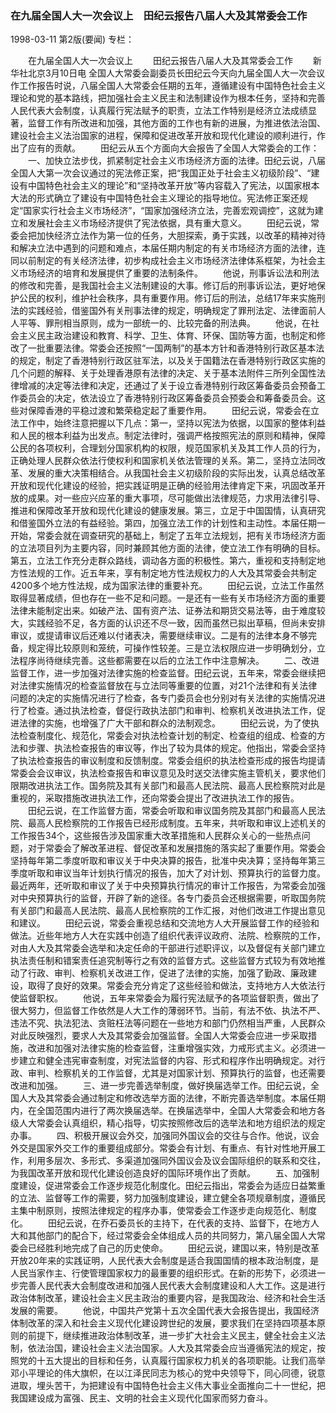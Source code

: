 ### 在九届全国人大一次会议上　田纪云报告八届人大及其常委会工作

1998-03-11
第2版(要闻)
专栏：

　　在九届全国人大一次会议上
　　田纪云报告八届人大及其常委会工作
　　新华社北京3月10日电  全国人大常委会副委员长田纪云今天向九届全国人大一次会议作工作报告时说，八届全国人大常委会任期的五年，遵循建设有中国特色社会主义理论和党的基本路线，把加强社会主义民主和法制建设作为根本任务，坚持和完善人民代表大会制度，认真履行宪法赋予的职责，立法工作特别是经济立法成绩显著，监督工作有所改进和加强，其他方面的工作也有新的进展，为推进依法治国、建设社会主义法治国家的进程，保障和促进改革开放和现代化建设的顺利进行，作出了应有的贡献。
　　田纪云从五个方面向大会报告了全国人大常委会的工作：
　　一、加快立法步伐，抓紧制定社会主义市场经济方面的法律。田纪云说，八届全国人大第一次会议通过的宪法修正案，把“我国正处于社会主义初级阶段”、“建设有中国特色社会主义的理论”和“坚持改革开放”等内容载入了宪法，以国家根本大法的形式确立了建设有中国特色社会主义理论的指导地位。宪法修正案还规定“国家实行社会主义市场经济”，“国家加强经济立法，完善宏观调控”，这就为建立和发展社会主义市场经济提供了宪法依据，具有重大意义。
　　田纪云说，常委会把加快经济立法作为第一位的任务，大胆探索，勇于实践，以改革的精神对待和解决立法中遇到的问题和难点，本届任期内制定的有关市场经济方面的法律，连同以前制定的有关经济法律，初步构成社会主义市场经济法律体系框架，为社会主义市场经济的培育和发展提供了重要的法制条件。
　　他说，刑事诉讼法和刑法的修改和完善，是我国社会主义法制建设的大事。修订后的刑事诉讼法，更好地保护公民的权利，维护社会秩序，具有重要作用。修订后的刑法，总结17年来实施刑法的实践经验，借鉴国外有关刑事法律的规定，明确规定了罪刑法定、法律面前人人平等、罪刑相当原则，成为一部统一的、比较完备的刑法典。
　　他说，在社会主义民主政治建设和教育、科学、卫生、体育、环保、国防等方面，也制定和修改了一批重要法律。常委会还按照“一国两制”的基本方针和香港特别行政区基本法的规定，制定了香港特别行政区驻军法，以及关于国籍法在香港特别行政区实施的几个问题的解释、关于处理香港原有法律的决定、关于基本法附件三所列全国性法律增减的决定等法律和决定，还通过了关于设立香港特别行政区筹备委员会预备工作委员会的决定，依法设立了香港特别行政区筹备委员会预委会和筹备委员会。这些对保障香港的平稳过渡和繁荣稳定起了重要作用。
　　田纪云说，常委会在立法工作中，始终注意把握以下几点：第一，坚持以宪法为依据，以国家的整体利益和人民的根本利益为出发点。制定法律时，强调严格按照宪法的原则和精神，保障公民的各项权利，合理划分国家机构的权限，规范国家机关及其工作人员的行为，正确处理人民群众依法行使权利和国家机关依法管理的关系。第二，坚持立法同改革、发展的重大决策相结合。从我国社会主义初级阶段的实际出发，认真总结改革开放和现代化建设的经验，把实践证明是正确的经验用法律肯定下来，巩固改革开放的成果。对一些应兴应革的重大事项，尽可能做出法律规范，力求用法律引导、推进和保障改革开放和现代化建设的健康发展。第三，立足于中国国情，认真研究和借鉴国外立法的有益经验。第四，加强立法工作的计划性和主动性。本届任期一开始，常委会就在调查研究的基础上，制定了五年立法规划，把有关市场经济方面的立法项目列为主要内容，同时兼顾其他方面的法律，使立法工作有明确的目标。第五，立法工作充分走群众路线，调动各方面的积极性。第六，重视和支持制定地方性法规的工作。近五年来，享有制定地方性法规权力的人大及其常委会共制定4200多个地方性法规，成为国家法律的重要补充。
　　田纪云说，立法工作虽然取得显著成绩，但也存在一些不足和问题。一是还有一些有关市场经济方面的重要法律未能制定出来。如破产法、国有资产法、证券法和期货交易法等，由于难度较大，实践经验不足，各方面的认识还不尽一致，因而虽然已拟出草稿，但尚未安排审议，或提请审议后还难以付诸表决，需要继续审议。二是有的法律本身不够完备，规定得比较原则和笼统，可操作性较差。三是立法权限应进一步明确划分，立法程序尚待继续完善。这些都需要在以后的立法工作中注意解决。
　　二、改进监督工作，进一步加强对法律实施的检查监督。田纪云说，五年来，常委会继续把对法律实施情况的检查监督放在与立法同等重要的位置，对21个法律和有关法律问题的决定的实施情况进行了检查，各专门委员会也分别对有关法律的实施情况进行了检查。通过执法检查，督促行政执法部门和审判、检察机关改进执法工作，促进法律的实施，也增强了广大干部和群众的法制观念。
　　田纪云说，为了使执法检查制度化、规范化，常委会对执法检查计划的制定、检查组的组成、检查的方法和步骤、执法检查报告的审议等，作出了较为具体的规定。他指出，常委会坚持了执法检查报告的审议制度和反馈制度。常委会组织的执法检查形成的报告均提请常委会会议审议，执法检查报告和审议意见及时送交法律实施主管机关，要求他们限期改进执法工作。国务院及其有关部门和最高人民法院、最高人民检察院对此是重视的，采取措施改进执法工作，还向常委会提出了改进执法工作的报告。
　　田纪云说，在工作监督方面，常委会听取和审议国务院及其部门和最高人民法院、最高人民检察院的工作报告已经形成制度。五年来，共听取和审议上述机关的工作报告34个，这些报告涉及国家重大改革措施和人民群众关心的一些热点问题，对于常委会了解改革进程、督促改革和发展措施的落实起了重要作用。常委会坚持每年第二季度听取和审议关于中央决算的报告，批准中央决算；坚持每年第三季度听取和审议当年计划执行情况的报告，加大了对计划、预算执行的监督力度。最近两年，还听取和审议了关于中央预算执行情况的审计工作报告，为常委会加强对中央预算执行的监督，开辟了新的途径。各专门委员会还根据需要，听取国务院有关部门和最高人民法院、最高人民检察院的工作汇报，对他们改进工作提出意见和建议。
　　田纪云说，常委会重视总结和交流地方人大开展监督工作的经验和做法。近些年地方人大在实践中创造了组织代表评议政府、法院、检察院的工作，对由人大及其常委会选举和决定任命的干部进行述职评议，以及督促有关部门建立执法责任制和错案责任追究制等行之有效的监督方式。这些监督方式较为有效地推动了行政、审判、检察机关改进工作，促进了法律的实施，加强了勤政、廉政建设，取得了良好的效果。常委会充分肯定了这些经验和做法，支持地方人大依法行使监督职权。
　　他说，五年来常委会为履行宪法赋予的各项监督职责，做出了很大努力，但监督工作依然是人大工作的薄弱环节。当前，有法不依、执法不严、违法不究、执法犯法、贪赃枉法等问题在一些地方和部门仍然相当严重，人民群众对此反映强烈，要求人大及其常委会加强监督。全国人大常委会应进一步采取措施，改进和加强对法律实施的检查监督，注重增强实效，力戒形式主义。必须进一步建立和健全违宪审查制度，对宪法监督的内容、形式和程序作出明确规定。对行政、审判、检察机关的工作监督，尤其是对国家计划、预算执行的监督，也还需要改进和加强。
　　三、进一步完善选举制度，做好换届选举工作。田纪云说，全国人大及其常委会通过制定和修改选举方面的法律，不断完善选举制度。本届任期内，在全国范围内进行了两次换届选举。在换届选举中，全国人大常委会和地方各级人大常委会认真组织，精心指导，切实按照修改后的选举法和地方组织法的规定办事。
　　四、积极开展议会外交，加强同外国议会的交往与合作。他说，议会外交是国家外交工作的重要组成部分。常委会有计划、有重点、有针对性地开展工作，利用多层次、多形式、多渠道加强同外国议会及议会国际组织的联系和交往，为我国改革开放和现代化建设创造良好的国际环境作出了贡献。
　　五、加强制度建设，促进常委会工作逐步规范化制度化。田纪云指出，常委会为适应日益繁重的立法、监督等工作的需要，努力加强制度建设，建立健全各项规章制度，遵循民主集中制原则，按照法律规定的程序办事，使常委会工作逐步走向规范化、制度化。
　　田纪云说，在乔石委员长的主持下，在代表的支持、监督下，在地方人大和其他部门的配合下，经过常委会全体组成人员的共同努力，第八届全国人大常委会已经胜利地完成了自己的历史使命。
　　田纪云说，建国以来，特别是改革开放20年来的实践证明，人民代表大会制度是适合我国国情的根本政治制度，是人民当家作主、行使管理国家权力的最重要的组织形式。在新的形势下，必须进一步完善人民代表大会制度改进和加强人民代表大会制度建设和人大工作。这是进行政治体制改革，建设社会主义民主政治的重要内容，是我国政治、经济和社会生活发展的需要。
　　他说，中国共产党第十五次全国代表大会报告提出，我国经济体制改革的深入和社会主义现代化建设跨世纪的发展，要求我们在坚持四项基本原则的前提下，继续推进政治体制改革，进一步扩大社会主义民主，健全社会主义法制，依法治国，建设社会主义法治国家。人大及其常委会应当遵循宪法的规定，按照党的十五大提出的目标和任务，认真履行国家权力机关的各项职能。让我们高举邓小平理论的伟大旗帜，在以江泽民同志为核心的党中央领导下，同心同德，锐意进取，埋头苦干，为把建设有中国特色社会主义伟大事业全面推向二十一世纪，把我国建设成为富强、民主、文明的社会主义现代化国家而努力奋斗。

